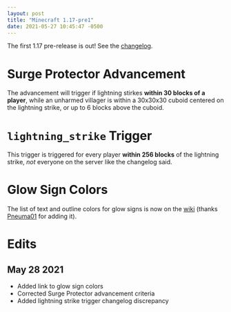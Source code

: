 ```yaml
---
layout: post
title: "Minecraft 1.17-pre1"
date: 2021-05-27 10:45:47 -0500
---
```


The first 1.17 pre-release is out! See the [changelog](https://www.minecraft.net/en-us/article/minecraft-1-17-pre-release-1).

# Surge Protector Advancement

The advancement will trigger if lightning stirkes **within 30 blocks of a player**, while an unharmed villager is within a 30x30x30 cuboid centered on the lightning strike, or up to 6 blocks above the cuboid.

# `lightning_strike` Trigger

This trigger is triggered for every player **within 256 blocks** of the lightning strike, *not* everyone on the server like the changelog said.

# Glow Sign Colors

The list of text and outline colors for glow signs is now on the [wiki](https://minecraft.fandom.com/wiki/Sign#Text) (thanks [Pneuma01](https://minecraft.fandom.com/wiki/UserProfile:Pneuma01) for adding it).

# Edits

## May 28 2021

- Added link to glow sign colors
- Corrected Surge Protector advancement criteria
- Added lightning strike trigger changelog discrepancy

